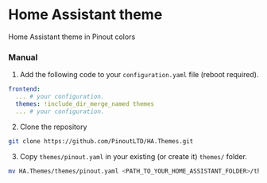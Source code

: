 # Home Assistant theme
Home Assistant theme in Pinout colors

### Manual
1. Add the following code to your `configuration.yaml` file (reboot required).

```yaml
frontend:
  ... # your configuration.
  themes: !include_dir_merge_named themes
  ... # your configuration.
```
2. Clone the repository
```bash
git clone https://github.com/PinoutLTD/HA.Themes.git
```

3. Copy `themes/pinout.yaml` in your existing (or create it) `themes/` folder.

```bash
mv HA.Themes/themes/pinout.yaml <PATH_TO_YOUR_HOME_ASSISTANT_FOLDER>/themes/.
```

